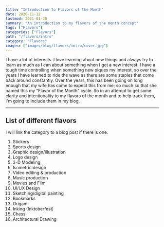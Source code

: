 ```yaml
---
title: "Introduction to Flavors of the Month"
date: 2020-11-12
lastmod: 2021-01-20
summary: "An introduction to my flavors of the month concept"
tags: ["Flavors"]
categories: ["Flavors"]
path: "/flavors/intro"
category: "Flavors"
images: ["images/blog/flavors/intro/cover.jpg"]
---
```


I have a lot of interests. I love learning about new things and always try to learn as much as I can about something when I get a new interest. I have a tough time controlling when something new piques my interest, so over the years I have learned to ride the wave as there are some staples that come back around constantly. Over the years, this has been going on long enough that my wife has come to expect this from me; so much so that she named this my "Flavor of the Month" cycle. So in an attempt to get some clarity and intentionality to my flavors of the month and to help track them, I'm going to include them in my blog.

---

## List of different flavors

I will link the category to a blog post if there is one.

1. Stickers
2. Sports design
3. Graphic design/illustration
4. Logo design
5. 3-D Modeling
6. Isometric design
7. Video editing & production
8. Music production
9. Movies and Film
10. UI/UX Design
11. Sketching/digital painting
12. Bookmarks
13. Origami
14. Inking (Inktoberfest)
15. Chess
16. Architectural Drawing
